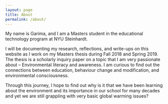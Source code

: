 ```yaml
---
layout: page
title: About
permalink: /about/
---
```

My name is Garima, and I am a Masters student in the educational technology program at NYU Steinhardt.

I will be documenting my research, reflections, and write-ups on this website as I work on my Masters thesis during Fall 2018 and Spring 2019. The thesis is a scholarly inquiry paper on a topic that I am very passionate about – Environmental literacy and awareness. I am curious to find out the connections between education, behaviour change and modification, and environmental consciousness.

Through this journey, I hope to find out why is it that we have been learning about the environment and its importance in our school for many decades and yet we are still grappling with very basic global warming issues?  
